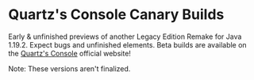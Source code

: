 # Quartz's Console Canary Builds
Early & unfinished previews of another Legacy Edition Remake for Java 1.19.2. Expect bugs and unfinished elements.
Beta builds are available on the [Quartz's Console](https://quartzsconsole.novassite.net) official website!

Note: These versions aren't finalized.
